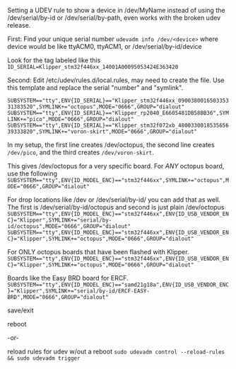 Setting a UDEV rule to show a device in /dev/MyName instead of using the /dev/serial/by-id or /dev/serial/by-path, 
even works with the broken udev release.

First: Find your unique serial number
``udevadm info /dev/<device>`` where device would be like ttyACM0, ttyACM1, or /dev/serial/by-id/device

Look for the tag labeled like this
``ID_SERIAL=Klipper_stm32f446xx_14001A00095053424E363420``


Second: Edit /etc/udev/rules.d/local.rules, may need to create the file.  Use this template and replace the serial "number" and "symlink".

``SUBSYSTEM=="tty",ENV{ID_SERIAL}=="Klipper_stm32f446xx_090038001650335331383520",SYMLINK+="octopus",MODE="0666",GROUP="dialout"
SUBSYSTEM=="tty",ENV{ID_SERIAL}=="Klipper_rp2040_E6605481DB58BB36",SYMLINK+="pico",MODE="0666",GROUP="dialout"
SUBSYSTEM=="tty",ENV{ID_SERIAL}=="Klipper_stm32f072xb_480033001853565639333820",SYMLINK+="voron-skirt",MODE="0666",GROUP="dialout"
``

In my setup, the first line creates /dev/octopus, the second line creates ``/dev/pico``, and the third creates ``/dev/voron-skirt``.


This gives /dev/octopus for a very specific board.  For *ANY* octopus board, use the following
``
SUBSYSTEM=="tty",ENV{ID_MODEL_ENC}=="stm32f446xx",SYMLINK+="octopus",MODE="0666",GROUP="dialout"
``

For drop locations like /dev or /dev/serial/by-id/ you can add that as well.  The first is /dev/serial/by-id/octopus and second is just plain /dev/octopus
``
SUBSYSTEM=="tty",ENV{ID_MODEL_ENC}=="stm32f446xx",ENV{ID_USB_VENDOR_ENC}="Klipper",SYMLINK+="serial/by-id/octopus",MODE="0666",GROUP="dialout"
SUBSYSTEM=="tty",ENV{ID_MODEL_ENC}=="stm32f446xx",ENV{ID_USB_VENDOR_ENC}="Klipper",SYMLINK+="octopus",MODE="0666",GROUP="dialout"
``


For ONLY octopus boards that have been flashed with Klipper.
``
SUBSYSTEM=="tty",ENV{ID_MODEL_ENC}=="stm32f446xx",ENV{ID_USB_VENDOR_ENC}="Klipper",SYMLINK+="octopus",MODE="0666",GROUP="dialout"
``

Boards like the Easy BRD board for ERCF.
``
SUBSYSTEM=="tty",ENV{ID_MODEL_ENC}=="samd21g18a",ENV{ID_USB_VENDOR_ENC}="Klipper",SYMLINK+="serial/by-id/ERCF-EASY-BRD",MODE="0666",GROUP="dialout"
``



save/exit 

reboot

-or-

reload rules for udev w/out a reboot
``sudo udevadm control --reload-rules && sudo udevadm trigger``

